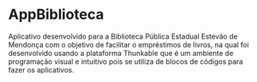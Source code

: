 # AppBiblioteca

Aplicativo desenvolvido para a Biblioteca Pública Estadual Estevão de Mendonça com o objetivo de facilitar o empréstimos de livros, na qual foi desenvolvido usando a plataforma Thunkable que é um ambiente de programação visual e intuitivo pois se utiliza de blocos de códigos para fazer os aplicativos.
